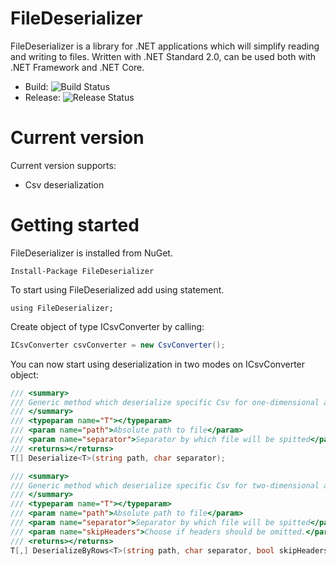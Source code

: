 # FileDeserializer
FileDeserializer is a library for .NET applications which will simplify reading and writing to files. Written with .NET Standard 2.0, can be used both with .NET Framework and .NET Core.

- Build: ![Build Status](
https://dev.azure.com/marekott94/FileDeserializer/_apis/build/status/FileDeserializerBuild?branchName=master "Build Status")
- Release: ![Release Status](
https://vsrm.dev.azure.com/marekott94/_apis/public/Release/badge/43ae9ff3-8a8a-4bdc-9bbf-7b3beb3380c3/1/1 "Release Status")

# Current version
Current version supports:
- Csv deserialization

# Getting started
FileDeserializer is installed from NuGet.
```
Install-Package FileDeserializer
```
To start using FileDeserialized add using statement.
```
using FileDeserializer;
```
Create object of type ICsvConverter by calling:
```csharp
ICsvConverter csvConverter = new CsvConverter();
```
You can now start using deserialization in two modes on ICsvConverter object:
```csharp
/// <summary>
/// Generic method which deserialize specific Csv for one-dimensional array. Use when file has only one row or you don't need data split by columns.
/// </summary>
/// <typeparam name="T"></typeparam>
/// <param name="path">Absolute path to file</param>
/// <param name="separator">Separator by which file will be spitted</param>
/// <returns></returns>
T[] Deserialize<T>(string path, char separator);
```
```csharp
/// <summary>
/// Generic method which deserialize specific Csv for two-dimensional array. Deserialize to string if you would like to keep headers which are different than numeric.
/// </summary>
/// <typeparam name="T"></typeparam>
/// <param name="path">Absolute path to file</param>
/// <param name="separator">Separator by which file will be spitted</param>
/// <param name="skipHeaders">Choose if headers should be omitted.</param>
/// <returns></returns>
T[,] DeserializeByRows<T>(string path, char separator, bool skipHeaders = false);
```
